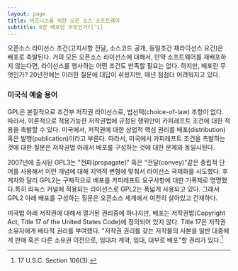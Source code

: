 ```yaml
---
layout: page
title: 비즈니스를 위한 오픈 소스 소프트웨어
subtitle: 6장 배포란 무엇인가?[^1]
---
```


오픈소스 라이선스 조건(고지사항 전달, 소스코드 공개, 동일조건 재라이선스 요건)은 배포로 촉발된다. 거의 모든 오픈소스 라이선스에 대해서, 만약 소프트웨어를 재배포하지 않는다면, 라이선스를 행사하는 어떤 조건도 만족할 필요는 없다. 하지만, 배포란 무엇인가? 20년전에는 이러한 질문에 대답이 쉬웠지만, 매년 점점더 어려워지고 있다.

[^1]: 이번 장에 대한 이전 버젼은  "The Gift that Keeps on Giving: Distribution and Copyleft in Open Source Software Licenses," IFOSSLR Volume 4, Issue 1 (March 2012) 에 나와있다. 최초 [http://www.ifosslr.org](http://www.ifosslr.org) 사이트에 온라인으로 게시됐다. 

### 미국식 예술 용어

GPL은 본질적으로 조건부 저작권 라이선스로, 법선택(choice-of-law) 조항이 없다. 따라서, 이론적으로 적용가능한 저작권법에 규정된 행위만이 카피레프트 조건에 대한 적용을 촉발할 수 있다. 미국에서, 저작권에 대한 상업적 핵심 권리를 배포(distribution) 혹은 발행(publication)이라고 부른다. 따라서, 미국에서 카피레프트 조건을 촉발하는 것에 대한 질문은 저작권법 아래서 배포를 구성하는 것에 대한 문제와 동일시된다.

2007년에 출시된 GPL3는 "전파(propagate)" 혹은 "전달(convey)"같은 중립적 단어를 사용해서 이런 개념에 대해 지역적 변형에 맞춰서 라이선스 국제화를 시도했다. 후계자와 달리 GPL2는 구체적으로 배포를 카피레프트 요구사항에 대한 기폭제로 명명했다.특히 리눅스 커널에 적용되는 라이선스로 GPL2는 폭넓게 사용되고 있다. 그래서 GPL2 아래 배포를 구성하는 질문은 오픈소스 세계에서 여전히 살아있고 건재하다.

미국법 아래 저작권에 대해서 열거된 권리중에 하나지만, 배포는 저작권법(Copyright Act, Title 17 of the United States Code)에 정의되어 있지 않다. Title 17은 저작권 소유자에게 배타적 권리를 부여했다. "저작권 권리를 갖는 저작물의 사본을 일반 대중에게 판매 혹은 다른 소유권 이전으로, 임대차 계약, 임대, 대부로 배포"할 권리가 있다.[^2] 

[^2]: 17 U.S.C. Section 106(3).